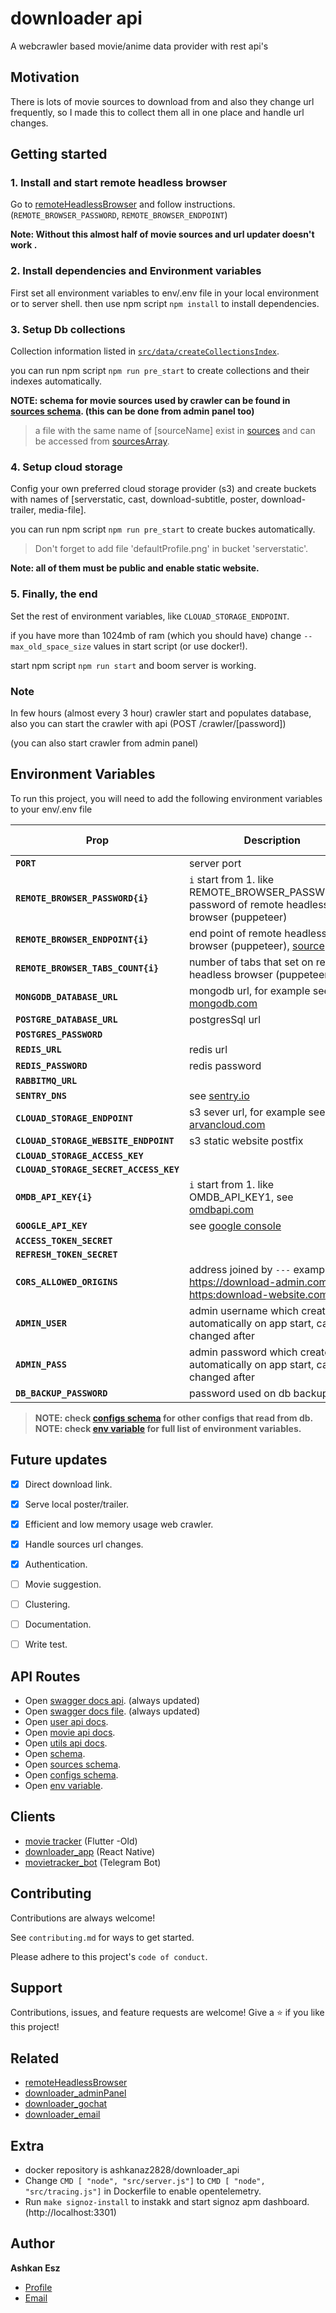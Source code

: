 
# downloader api

A webcrawler based movie/anime data provider with rest api's


## Motivation
There is lots of movie sources to download from and also they change url frequently, so I made this to collect them all in one place and handle url changes.

## Getting started

### 1. Install and start remote headless browser

Go to [remoteHeadlessBrowser](https://github.com/ashkan-esz/downloader_remotebrowser/) and follow instructions. (`REMOTE_BROWSER_PASSWORD`, `REMOTE_BROWSER_ENDPOINT`) 

**Note: Without this almost half of movie sources and url updater doesn't work .**


### 2. Install dependencies and Environment variables
First set all environment variables to env/.env file in your local environment or to server shell. then use npm script `npm install` to install dependencies.

### 3. Setup Db collections

Collection information listed in [`src/data/createCollectionsIndex`](src/data/createCollectionsIndex.js).

you can run npm script `npm run pre_start` to create collections and their indexes automatically.

**NOTE: schema for movie sources used by crawler can be found in [sources schema](docs/SOURCES.README.md).
(this can be done from admin panel too)**

> a file with the same name of [sourceName] exist in [sources](src/crawlers/sources)
> and can be accessed from [sourcesArray](src/crawlers/sourcesArray.js).

### 4. Setup cloud storage

Config your own preferred cloud storage provider (s3) and create buckets with names of [serverstatic, cast, download-subtitle, poster, download-trailer, media-file].

you can run npm script `npm run pre_start` to create buckes automatically.
> Don't forget to add file 'defaultProfile.png' in bucket 'serverstatic'.

**Note: all of them must be public and enable static website.**


### 5. Finally, the end

Set the rest of environment variables, like `CLOUAD_STORAGE_ENDPOINT`.

if you have more than 1024mb of ram (which you should have) change `--max_old_space_size` values in start script (or use docker!).

start npm script `npm run start` and boom server is working.

### Note

In few hours (almost every 3 hour) crawler start and populates database, also you can start the crawler with api (POST /crawler/[password])

(you can also start crawler from admin panel)

## Environment Variables

To run this project, you will need to add the following environment variables to your env/.env file

| Prop                                   | Description                                                                                                         | Required | Default Value |
|----------------------------------------|---------------------------------------------------------------------------------------------------------------------|----------|---------------|
| **`PORT`**                             | server port                                                                                                         | `false`  | 3000          |
| **`REMOTE_BROWSER_PASSWORD{i}`**       | `i` start from 1. like REMOTE_BROWSER_PASSWORD1, password of remote headless browser (puppeteer)                    | `true`   |               |
| **`REMOTE_BROWSER_ENDPOINT{i}`**       | end point of remote headless browser (puppeteer), [source](https://github.com/ashkan-esz/downloader_remotebrowser/) | `true`   |               |
| **`REMOTE_BROWSER_TABS_COUNT{i}`**     | number of tabs that set on remote headless browser (puppeteer)                                                      | `false`  | 7             |
| **`MONGODB_DATABASE_URL`**             | mongodb url, for example see [mongodb.com](https://www.mongodb.com/)                                                | `true`   |               |
| **`POSTGRE_DATABASE_URL`**             | postgresSql url                                                                                                     | `true`   |               |
| **`POSTGRES_PASSWORD`**                |                                                                                                                     | `true`   |               |
| **`REDIS_URL`**                        | redis url                                                                                                           | `true`   |               |
| **`REDIS_PASSWORD`**                   | redis password                                                                                                      | `true`   |               |
| **`RABBITMQ_URL`**                     |                                                                                                                     | `true`   |               |
| **`SENTRY_DNS`**                       | see [sentry.io](https://sentry.io)                                                                                  | `false`  |               |
| **`CLOUAD_STORAGE_ENDPOINT`**          | s3 sever url, for example see [arvancloud.com](https://www.arvancloud.com/en)                                       | `true`   |               |
| **`CLOUAD_STORAGE_WEBSITE_ENDPOINT`**  | s3 static website postfix                                                                                           | `true`   |               |
| **`CLOUAD_STORAGE_ACCESS_KEY`**        |                                                                                                                     | `true`   |               |
| **`CLOUAD_STORAGE_SECRET_ACCESS_KEY`** |                                                                                                                     | `true`   |               |
| **`OMDB_API_KEY{i}`**                  | `i` start from 1. like OMDB_API_KEY1, see [omdbapi.com](https://www.omdbapi.com/)                                   | `true`   |               |
| **`GOOGLE_API_KEY`**                   | see [google console](https://console.cloud.google.com/apis)                                                         | `true`   |               |
| **`ACCESS_TOKEN_SECRET`**              |                                                                                                                     | `true`   |               |
| **`REFRESH_TOKEN_SECRET`**             |                                                                                                                     | `true`   |               |
| **`CORS_ALLOWED_ORIGINS`**             | address joined by `---` example: https://download-admin.com---https:download-website.com                            | `false`  |               |
| **`ADMIN_USER`**                       | admin username which created automatically on app start, can be changed after                                       | `false`  |               |
| **`ADMIN_PASS`**                       | admin password which created automatically on app start, can be changed after                                       | `false`  |               |
| **`DB_BACKUP_PASSWORD`**               | password used on db backup files                                                                                    | `false`  |               |

>**NOTE: check [configs schema](docs/CONFIGS.README.md) for other configs that read from db.**
>**NOTE: check [env variable](docs/ENV.README.md) for full list of environment variables.**


## Future updates
- [x]  Direct download link.
- [x]  Serve local poster/trailer.
- [x]  Efficient and low memory usage web crawler.
- [x]  Handle sources url changes.
- [x]  Authentication.
- [ ]  Movie suggestion.
- [ ]  Clustering.
- [ ]  Documentation.
- [ ]  Write test.


## API Routes
- Open [swagger docs api](http://localhost:3000/docs). (always updated)
- Open [swagger docs file](docs/swagger.yaml). (always updated)
- Open [user api docs](docs/API.USER.README.md).
- Open [movie api docs](docs/API.MOVIES.README.md).
- Open [utils api docs](docs/API.UTILS.README.md).
- Open [schema](docs/SCHEMA.README.md).
- Open [sources schema](docs/SOURCES.README.md).
- Open [configs schema](docs/CONFIGS.README.md).
- Open [env variable](docs/ENV.README.md).

## Clients
- [movie tracker](https://github.com/amir-7979/MovieTrracker) (Flutter -Old)
- [downloader_app](https://github.com/ashkan-esz/downloader_app) (React Native)
- [movietracker_bot](https://github.com/ashkan-esz/downloader_telegrambot) (Telegram Bot)

## Contributing

Contributions are always welcome!

See `contributing.md` for ways to get started.

Please adhere to this project's `code of conduct`.

##  Support
Contributions, issues, and feature requests are welcome!
Give a ⭐️ if you like this project!

## Related

- [remoteHeadlessBrowser](https://github.com/ashkan-esz/downloader_remotebrowser/)
- [downloader_adminPanel](https://github.com/ashkan-esz/downloader_adminpanel/)
- [downloader_gochat](https://github.com/ashkan-esz/downloader_gochat/)
- [downloader_email](https://github.com/ashkan-esz/downloader_email/)

## Extra

- docker repository is ashkanaz2828/downloader_api
- Change `CMD [ "node", "src/server.js"]` to `CMD [ "node", "src/tracing.js"]` in Dockerfile to enable opentelemetry.
- Run `make signoz-install` to instakk and start signoz apm dashboard. (http://localhost:3301)

## Author

**Ashkan Esz**

- [Profile](https://github.com/ashkan-esz "Ashkan esz")
- [Email](mailto:ashkanaz2828@gmail.com?subject=Hi "Hi!")
